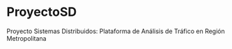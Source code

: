 # ProyectoSD
Proyecto Sistemas Distribuidos: Plataforma de Análisis de Tráfico en Región Metropolitana
